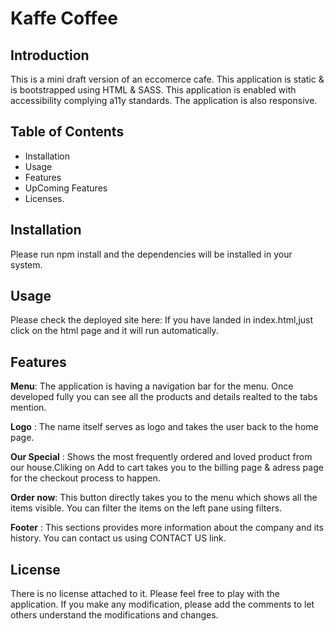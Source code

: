 # Kaffe Coffee

## Introduction

This is a mini draft version of an eccomerce cafe. This application is static & is bootstrapped using HTML & SASS. This application is enabled with accessibility complying a11y standards. The application is also responsive.

## Table of Contents

- Installation
- Usage
- Features
- UpComing Features
- Licenses.

## Installation

Please run npm install and the dependencies will be installed in your system.

## Usage

Please check the deployed site here:
If you have landed in index.html,just click on the html page and it will run automatically.

## Features

**Menu**: The application is having a navigation bar for the menu. Once developed fully you can see all the products and details realted to the tabs mention.

**Logo** : The name itself serves as logo and takes the user back to the home page.

**Our Special** : Shows the most frequently ordered and loved product from our house.Cliking on Add to cart takes you to the billing page & adress page for the checkout process to happen.

**Order now**: This button directly takes you to the menu which shows all the items visible. You can filter the items on the left pane using filters.

**Footer** : This sections provides more information about the company and its history. You can contact us using CONTACT US link.

## License

There is no license attached to it. Please feel free to play with the application. If you make any modification, please add the comments to let others understand the modifications and changes.
